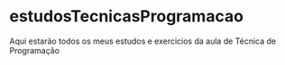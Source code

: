 # estudosTecnicasProgramacao
Aqui estarão todos os meus estudos e exercicios da aula de Técnica de Programação
